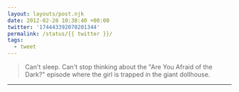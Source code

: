 ```yaml
---
layout: layouts/post.njk
date: 2012-02-28 10:38:40 +00:00
twitter: '174443392070201344'
permalink: /status/{{ twitter }}/
tags: 
  - tweet
---
```


> Can't sleep. Can't stop thinking about the "Are You Afraid of the Dark?" episode where the girl is trapped in the giant dollhouse.

---
